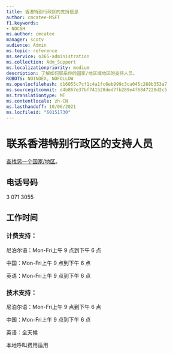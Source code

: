 ```yaml
---
title: 香港特别行政区的支持信息
author: cmcatee-MSFT
f1.keywords:
- NOCSH
ms.author: cmcatee
manager: scotv
audience: Admin
ms.topic: reference
ms.service: o365-administration
ms.collection: Adm_Support
ms.localizationpriority: medium
description: 了解如何联系你的国家/地区或地区的支持人员。
ROBOTS: NOINDEX, NOFOLLOW
ms.openlocfilehash: d16055c7cf1c4a1fc6eb999c3ca045c268b353a7
ms.sourcegitcommit: d4b867e37bf741528ded7fb289e4f6847228d2c5
ms.translationtype: MT
ms.contentlocale: zh-CN
ms.lasthandoff: 10/06/2021
ms.locfileid: "60151730"
---
```

# <a name="contact-support-for-hong-kong-sar"></a>联系香港特别行政区的支持人员

[查找另一个国家/地区](../../business-video/get-help-support.md)。

## <a name="phone-number"></a>电话号码
3 071 3055

## <a name="hours"></a>工作时间
### <a name="billing-support"></a>计费支持：

尼泊尔语：Mon-Fri上午 9 点到下午 6 点

中国：Mon-Fri上午 9 点到下午 6 点

英语：Mon-Fri上午 9 点到下午 6 点

### <a name="technical-support"></a>技术支持：

尼泊尔语：Mon-Fri上午 9 点到下午 6 点

中国：Mon-Fri上午 9 点到下午 6 点

英语：全天候

本地呼叫费用适用
